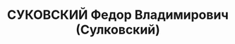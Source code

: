 ---
title: СУКОВСКИЙ Федор Владимирович (Сулковский)
description: "Род. в 1894, Ковенская губ., г. Шавли, русский, обр.: высшее, член ВКП(б).\
  \ Проживал: Москва, ул. Большая Дорогомиловская, д. 10, кв. 6. Руководитель финансовой\
  \ группы КСК при СНК СССР. \n  Арестован 28.06.1937. Обв. в участии в антисоветской\
  \ организации. Приговор: ВК ВС СССР, 27.11.1937 – ВМН. Расстрелян 27.11.1937, г.Москва.\
  \ \n  Реабилитирован ВК ВС СССР 14.03.1956"
---